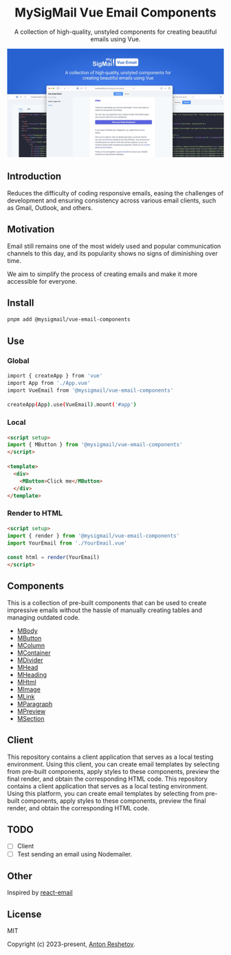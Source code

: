 <h1 align="center">MySigMail Vue Email Components</h1>
<p align="center">A collection of high-quality, unstyled components for creating beautiful emails using Vue.</p>
<img src="./hero.jpg">

## Introduction

Reduces the difficulty of coding responsive emails, easing the challenges of development and ensuring consistency across various email clients, such as Gmail, Outlook, and others.

## Motivation

Email still remains one of the most widely used and popular communication channels to this day, and its popularity shows no signs of diminishing over time.

We aim to simplify the process of creating emails and make it more accessible for everyone.

## Install

```bash
pnpm add @mysigmail/vue-email-components
```

## Use

### Global

```bash
import { createApp } from 'vue'
import App from './App.vue'
import VueEmail from '@mysigmail/vue-email-components'

createApp(App).use(VueEmail).mount('#app')
```

### Local

```html
<script setup>
import { MButton } from '@mysigmail/vue-email-components'
</script>

<template>
  <div>
    <MButton>Click me</MButton>
  </div>
</template>
```

### Render to HTML

```html
<script setup>
import { render } from '@mysigmail/vue-email-components'
import YourEmail from './YourEmail.vue'

const html = render(YourEmail)
</script>
```

## Components

This is a collection of pre-built components that can be used to create impressive emails without the hassle of manually creating tables and managing outdated code.

- [MBody](https://github.com/mysigmail/vue-email/tree/main/packages/components/body)
- [MButton](https://github.com/mysigmail/vue-email/tree/main/packages/components/button)
- [MColumn](https://github.com/mysigmail/vue-email/tree/main/packages/components/column)
- [MContainer](https://github.com/mysigmail/vue-email/tree/main/packages/components/container)
- [MDivider](https://github.com/mysigmail/vue-email/tree/main/packages/components/hr)
- [MHead](https://github.com/mysigmail/vue-email/tree/main/packages/components/head)
- [MHeading](https://github.com/mysigmail/vue-email/tree/main/packages/components/heading)
- [MHtml](https://github.com/mysigmail/vue-email/tree/main/packages/components/html)
- [MImage](https://github.com/mysigmail/vue-email/tree/main/packages/components/img)
- [MLink](https://github.com/mysigmail/vue-email/tree/main/packages/components/link)
- [MParagraph](https://github.com/mysigmail/vue-email/tree/main/packages/components/text)
- [MPreview](https://github.com/mysigmail/vue-email/tree/main/packages/components/preview)
- [MSection](https://github.com/mysigmail/vue-email/tree/main/packages/components/section)

## Client

This repository contains a client application that serves as a local testing environment. Using this client, you can create email templates by selecting from pre-built components, apply styles to these components, preview the final render, and obtain the corresponding  HTML code.
This repository contains a client application that serves as a local testing environment. Using this platform, you can create email templates by selecting from pre-built components, apply styles to these components, preview the final render, and obtain the corresponding  HTML code.

## TODO

- [ ] Client
- [ ] Test sending an email using Nodemailer.
## Other

Inspired by [react-email](https://github.com/resendlabs/react-email)

## License

MIT

Copyright (c) 2023-present, [Anton Reshetov](https://github.com/antonreshetov).